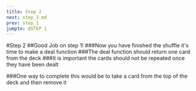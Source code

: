 ```yaml
---
title: Step 2
next: step_3.md
prev: step_1
jumpto: @STEP 1
---
```

#Step 2
##Good Job on step 1!
###Now you have finished the shuffle it's time to make a deal function
###The deal function should return one card from the deck
###It is important the cards should not be repeated once they have been dealt

###One way to complete this would be to take a card from the top of the deck and then remove it
